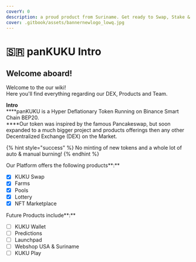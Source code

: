 ```yaml
---
coverY: 0
description: a proud product from Suriname. Get ready to Swap, Stake & Shop!
cover: .gitbook/assets/bannernewlogo_lowq.jpg
---
```


# 🇸🇷 panKUKU Intro

## Welcome aboard!

Welcome to the our wiki! \
Here you'll find everything regarding our DEX, Products and Team.

**Intro**\
****panKUKU is a Hyper Deflationary Token Running on Binance Smart Chain BEP20. \
****Our token was inspired by the famous Pancakeswap, but soon expanded to a much bigger project and products offerings then any other Decentralized Exchange (DEX) on the Market.

{% hint style="success" %}
No minting of new tokens and a whole lot of auto & manual burning!&#x20;
{% endhint %}

Our Platform offers the following products**:**

* [x] KUKU Swap
* [x] Farms
* [x] Pools
* [x] Lottery
* [x] NFT Marketplace

Future Products include**:**

* [ ] KUKU Wallet
* [ ] Predictions
* [ ] Launchpad
* [ ] Webshop USA & Suriname
* [ ] KUKU Play
